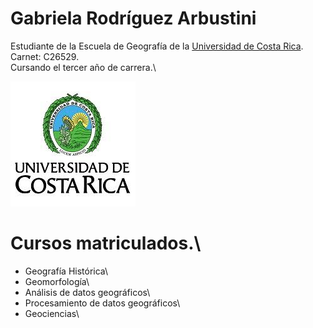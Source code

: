 # Gabriela Rodríguez Arbustini

Estudiante de la Escuela de Geografía de la [Universidad de Costa Rica](https://www.ucr.ac.cr/).\
Carnet: C26529.\
Cursando el tercer año de carrera.\

![UCR](images.jpg)

# Cursos matriculados.\
* Geografía Histórica\
* Geomorfología\
* Análisis de datos geográficos\
* Procesamiento de datos geográficos\
* Geociencias\

